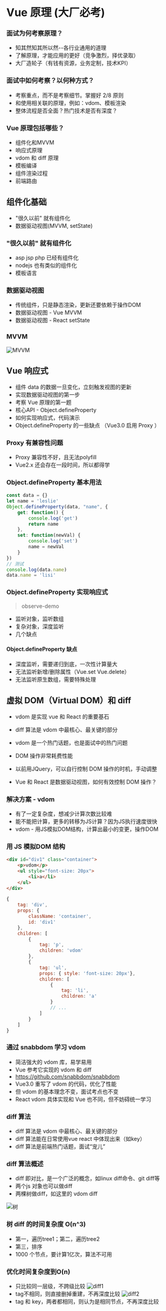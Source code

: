 # Vue 原理 (大厂必考)
### 面试为何考察原理？
- 知其然知其所以然--各行业通用的道理
- 了解原理，才能应用的更好（竞争激烈，择优录取）
- 大厂造轮子（有钱有资源，业务定制，技术KPI）

### 面试中如何考察？以何种方式？
- 考察重点，而不是考察细节。掌握好 2/8 原则
- 和使用相关联的原理，例如：vdom、模板渲染
- 整体流程是否全面？热门技术是否有深度？

### Vue 原理包括哪些？
- 组件化和MVVM
- 响应式原理
- vdom 和 diff 原理
- 模板编译
- 组件渲染过程
- 前端路由

## 组件化基础
- "很久以前" 就有组件化
- 数据驱动视图(MVVM, setState)

### "很久以前" 就有组件化
- asp jsp php 已经有组件化
- nodejs 也有类似的组件化
- 模板语言

### 数据驱动视图
- 传统组件，只是静态渲染，更新还要依赖于操作DOM
- 数据驱动视图 - Vue MVVM
- 数据驱动视图 - React setState

### MVVM
![MVVM](https://012.vuejs.org/images/mvvm.png)

## Vue 响应式
- 组件 data 的数据一旦变化，立刻触发视图的更新
- 实现数据驱动视图的第一步
- 考察 Vue 原理的第一题
- 核心API - Object.defineProperty
- 如何实现响应式，代码演示
- Object.defineProperty 的一些缺点 （Vue3.0 启用 Proxy ）

### Proxy 有兼容性问题
- Proxy 兼容性不好，且无法polyfill
- Vue2.x 还会存在一段时间，所以都得学

### Object.defineProperty 基本用法
```javascript
const data = {}
let name = 'leslie'
Object.defineProperty(data, "name", {
    get: function() {
        console.log('get')
        return name
    },
    set: function(newVal) {
        console.log('set')
        name = newVal
    }
})
// 测试
console.log(data.name)
data.name = 'lisi'
```

### Object.defineProperty 实现响应式
> observe-demo

- 监听对象，监听数组
- 复杂对象，深度监听
- 几个缺点

#### Object.defineProperty 缺点
- 深度监听，需要递归到底，一次性计算量大
- 无法监听新增/删除属性（Vue.set Vue.delete）
- 无法监听原生数组，需要特殊处理

## 虚拟 DOM（Virtual DOM）和 diff
- vdom 是实现 vue 和 React 的重要基石
- diff 算法是 vdom 中最核心、最关键的部分
- vdom 是一个热门话题，也是面试中的热门问题

- DOM 操作非常耗费性能
- 以前用JQuery，可以自行控制 DOM 操作的时机，手动调整
- Vue 和 React 是数据驱动视图，如何有效控制 DOM 操作？

### 解决方案 - vdom
- 有了一定复杂度，想减少计算次数比较难
- 能不能把计算，更多的转移为JS计算？因为JS执行速度很快
- vdom - 用JS模拟DOM结构，计算出最小的变更，操作DOM

### 用 JS 模拟DOM 结构
```html
<div id="div1" class="container">
    <p>vdom</p>
    <ul style="font-size: 20px">
        <li>a</li>
    </ul>
</div>
```
```javascript
{
    tag: 'div',
    props: {
        className: 'container',
        id: 'div1'
    },
    children: [
        {
            tag: 'p',
            children: 'vdom'
        },
        {
            tag: 'ul',
            props: { style: 'font-size: 20px'},
            children: [
                {
                    tag: 'li',
                    children: 'a'
                }
                // ...
            ]
        }
    ]
}
```

### 通过 snabbdom 学习 vdom
- 简洁强大的 vdom 库，易学易用
- Vue 参考它实现的 vdom 和 diff
- https://github.com/snabbdom/snabbdom
- Vue3.0 重写了 vdom 的代码，优化了性能
- 但 vdom 的基本理念不变，面试考点也不变
- React vdom 具体实现和 Vue 也不同，但不妨碍统一学习

### diff 算法
- diff 算法是 vdom 中最核心、最关键的部分
- diff 算法能在日常使用vue react 中体现出来（如key）
- diff 算法是前端热门话题，面试“宠儿”

### diff 算法概述
- diff 即对比，是一个广泛的概念，如linux diff命令、git diff等
- 两个js 对象也可以做diff
- 两棵树做diff，如这里的 vdom diff

![树](./assets/images/diff_tree.png)

### 树 diff 的时间复杂度 O(n^3)
- 第一，遍历tree1；第二，遍历tree2
- 第三，排序
- 1000 个节点，要计算1亿次，算法不可用

### 优化时间复杂度到O(n)
- 只比较同一层级，不跨级比较
![diff1](./assets/images/diff1.png)
- tag不相同，则直接删掉重建，不再深度比较
![diff2](./assets/images/diff2.png)
- tag 和 key，两者都相同，则认为是相同节点，不再深度比较

